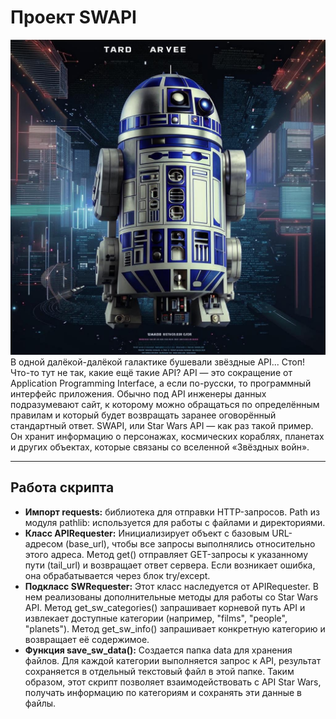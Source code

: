 # Проект SWAPI
![SWAPI](png/Image.jpg)
В одной далёкой-далёкой галактике бушевали звёздные API... Стоп! Что-то тут не так, какие ещё такие API? 
API — это сокращение от Application Programming Interface, а если по-русски, то программный интерфейс приложения. 
Обычно под API инженеры данных подразумевают сайт, к которому можно обращаться по определённым правилам и который будет возвращать заранее оговорённый стандартный ответ.
SWAPI, или Star Wars API — как раз такой пример. Он хранит информацию о персонажах, космических кораблях, планетах и других объектах, которые связаны со вселенной «Звёздных войн».

---
Работа скрипта
--
  
* **Импорт requests:** библиотека для отправки HTTP-запросов.
Path из модуля pathlib: используется для работы с файлами и директориями.  
* **Класс APIRequester:**
Инициализирует объект с базовым URL-адресом (base_url), чтобы все запросы выполнялись относительно этого адреса.
Метод get() отправляет GET-запросы к указанному пути (tail_url) и возвращает ответ сервера. Если возникает ошибка, она обрабатывается через блок try/except.
* **Подкласс SWRequester:**
Этот класс наследуется от APIRequester. В нем реализованы дополнительные методы для работы со Star Wars API.
Метод get_sw_categories() запрашивает корневой путь API и извлекает доступные категории (например, "films", "people", "planets").
Метод get_sw_info() запрашивает конкретную категорию и возвращает её содержимое.  
* **Функция save_sw_data():**
Создается папка data для хранения файлов.
Для каждой категории выполняется запрос к API, результат сохраняется в отдельный текстовый файл в этой папке.
Таким образом, этот скрипт позволяет взаимодействовать с API Star Wars, получать информацию по категориям и сохранять эти данные в файлы.
